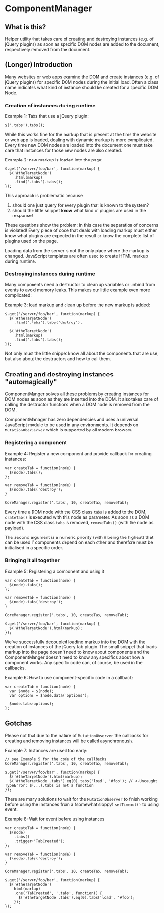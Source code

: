 # ComponentManager

## What is this?
Helper utility that takes care of creating and destroying instances (e.g. of jQuery plugins) as soon as specific DOM nodes are added to the document, respectively removed from the document.

## (Longer) Introduction
Many websites or web apps examine the DOM and create instances (e.g. of jQuery plugins) for specific DOM nodes during the initial load. Often a class name indicates what kind of instance should be created for a specific DOM Node.

### Creation of instances during runtime
Example 1: Tabs that use a jQuery plugin:

`$('.tabs').tabs();`

While this works fine for the markup that is present at the time the website or web app is loaded, dealing with dynamic markup is more complicated. Every time new DOM nodes are loaded into the document one must take care that instances for those new nodes are also created.

Example 2: new markup is loaded into the page:

```
$.get('/server/foo/bar', function(markup) {
  $('#theTargetNode')
  	.html(markup)
  	.find('.tabs').tabs();
});
```

This approach is problematic because 

  1. should one just query for every plugin that is known to the system?
  1. should the little snippet **know** what kind of plugins are used in the response?
 
These questions show the problem: in this case the separation of concerns is violated! Every piece of code that deals with loading markup must either know what plugins are expected in the result or know the complete list of plugins used on the page.
  
Loading data from the server is not the only place where the markup is changed. JavaScript templates are often used to create HTML markup during runtime. 

### Destroying instances during runtime
Many components need a destructor to clean up variables or unbind from events to avoid memory leaks. This makes our little example even more complicated:

Example 3: load markup and clean up before the new markup is added:

```
$.get('/server/foo/bar', function(markup) {
  $('#theTargetNode')
	.find('.tabs').tabs('destroy');

  $('#theTargetNode')
  	.html(markup)
  	.find('.tabs').tabs();
});
```

Not only must the little snippet know all about the components that are use, but also about the destructors and how to call them.

## Creating and destroying instances "automagically"

ComponentManger solves all these problems by creating instances for DOM nodes as soon as they are inserted into the DOM. It also takes care of calling the destructor functions when a DOM node is removed from the DOM.

ComponentManager has zero dependencies and uses a universal JavaScript module to be used in any environments. It depends on `MutationOberserver` which is supported by all modern browser.

### Registering a component

Example 4: Register a new component and provide callback for creating instances:

```
var createTab = function(node) {
  $(node).tabs();
};

var removeTab = function(node) {
  $(node).tabs('destroy');
}

CoreManager.register('.tabs', 10, createTab, removeTab);
```

Every time a DOM node with the CSS class `tabs` is added to the DOM, `crateTab()` is executed with this node as parameter. As soon as a DOM node with the CSS class `tabs` is removed, `removeTabs()` (with the node as payload).

The second argument is a numeric priority (with `0` being the highest) that can be used if components depend on each other and therefore must be initialised in a specific order.

### Bringing it all together

Example 5: Registering a component and using it

```
var createTab = function(node) {
  $(node).tabs();
};

var removeTab = function(node) {
  $(node).tabs('destroy');
}

CoreManager.register('.tabs', 10, createTab, removeTab);

$.get('/server/foo/bar', function(markup) {
  $('#theTargetNode').html(markup);
});

```

We've successfully decoupled loading markup into the DOM with the creation of instances of the jQuery tab plugin. The small snippet that loads markup into the page doesn't need to know about components and the ComponentManger doesn't need to know any specifics about how a component works.
Any specific code can, of course, be used in the callbacks.

Example 6: How to use component-specific code in a callback:

```
var createTab = function(node) {
  var $node = $(node);
  var options = $node.data('options');

  $node.tabs(options);
};
```

## Gotchas
Please not that due to the nature of `MutationObserver` the callbacks for creating and removing instances will be called asynchronously.

Example 7: Instances are used too early:

```
// see Example 5 for the code of the callbacks
CoreManager.register('.tabs', 10, createTab, removeTab);

$.get('/server/foo/bar', function(markup) {
  $('#theTargetNode').html(markup);
  $('#theTargetNode .tabs').eq(0).tabs('load', '#foo'); // <-Uncaught TypeError: $(...).tabs is not a function
});

```

There are many solutions to wait for the `MutationObserver` to finish working before using the instances from a (somewhat sloppy) `setTimeout()` to using event.

Example 8: Wait for event before using instances

```
var createTab = function(node) {
  $(node)
  	.tabs()
  	.trigger('TabCreated');
};

var removeTab = function(node) {
  $(node).tabs('destroy');
}

CoreManager.register('.tabs', 10, createTab, removeTab);

$.get('/server/foo/bar', function(markup) {
  $('#theTargetNode')
  	html(markup)
  	.one('TabCreated', '.tabs', function() {
      $('#theTargetNode .tabs').eq(0).tabs('load', '#foo');
    });
});

```
